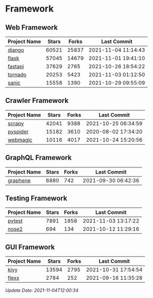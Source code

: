 # Framework

## Web Framework
| Project Name | Stars | Forks | Last Commit |
| ------------ | ----- | ----- | ----------- |
| [django](https://github.com/django/django) | 60521 | 25837 | 2021-11-04 11:14:43 |
| [flask](https://github.com/pallets/flask) | 57045 | 14679 | 2021-11-01 19:41:10 |
| [fastapi](https://github.com/tiangolo/fastapi) | 37629 | 2765 | 2021-10-26 18:54:22 |
| [tornado](https://github.com/tornadoweb/tornado) | 20253 | 5423 | 2021-11-03 01:12:50 |
| [sanic](https://github.com/sanic-org/sanic) | 15558 | 1390 | 2021-10-29 09:55:09 |

## Crawler Framework
| Project Name | Stars | Forks | Last Commit |
| ------------ | ----- | ----- | ----------- |
| [scrapy](https://github.com/scrapy/scrapy) | 42041 | 9388 | 2021-10-25 06:34:59 |
| [pyspider](https://github.com/binux/pyspider) | 15182 | 3610 | 2020-08-02 17:34:20 |
| [webmagic](https://github.com/code4craft/webmagic) | 10116 | 4017 | 2021-10-24 15:20:56 |

## GraphQL Framework
| Project Name | Stars | Forks | Last Commit |
| ------------ | ----- | ----- | ----------- |
| [graphene](https://github.com/graphql-python/graphene) | 6880 | 742 | 2021-09-30 06:42:36 |

## Testing Framework
| Project Name | Stars | Forks | Last Commit |
| ------------ | ----- | ----- | ----------- |
| [pytest](https://github.com/pytest-dev/pytest) | 7891 | 1858 | 2021-11-03 13:17:22 |
| [nose2](https://github.com/nose-devs/nose2) | 694 | 134 | 2021-10-12 11:29:16 |

## GUI Framework
| Project Name | Stars | Forks | Last Commit |
| ------------ | ----- | ----- | ----------- |
| [kivy](https://github.com/kivy/kivy) | 13594 | 2795 | 2021-10-31 17:54:54 |
| [flexx](https://github.com/flexxui/flexx) | 2784 | 252 | 2021-09-16 11:35:28 |

*Update Date: 2021-11-04T12:00:34*